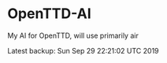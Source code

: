 # OpenTTD-AI
My AI for OpenTTD, will use primarily air

Latest backup: Sun Sep 29 22:21:02 UTC 2019
